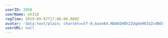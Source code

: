 ```yaml
---
userID: 2058
userName: ok318
regTime: 2019-09-07T17:06:00.000Z
avatar: 'data:text/plain; charset=utf-8;base64,NDA0IHBhZ2Ugbm90IGZvdW5kCg=='
userURL: null
---
```



